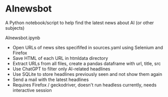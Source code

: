 # AInewsbot
A Python notebook/script to help find the latest news about AI (or other subjects)

AInewsbot.ipynb

- Open URLs of news sites specififed in sources.yaml using Selenium and Firefox
- Save HTML of each URL in htmldata directory
- Extract URLs from all files, create a pandas dataframe with url, title, src
- Use ChatGPT to filter only AI-related headlines
- Use SQLite to store headlines previously seen and not show them again
- Send a mail with the latest headlines
- Requires Firefox / geckodriver, doesn't run headless currently, needs interactive session
